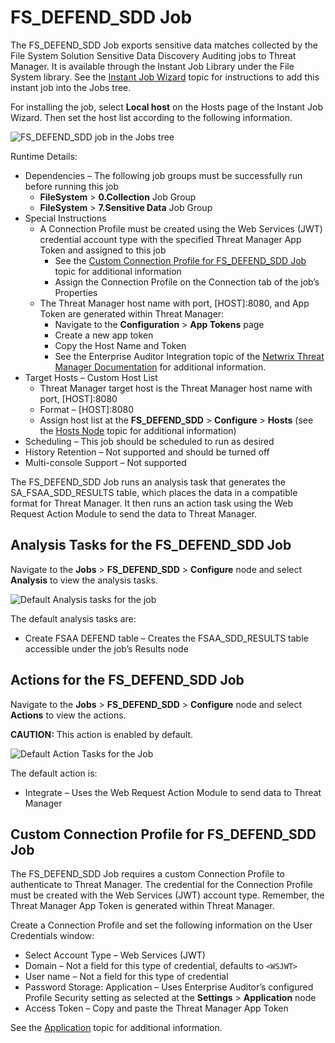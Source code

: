 # FS_DEFEND_SDD Job

The FS_DEFEND_SDD Job exports sensitive data matches collected by the File System Solution Sensitive
Data Discovery Auditing jobs to Threat Manager. It is available through the Instant Job Library
under the File System library. See the
[Instant Job Wizard](/docs/accessanalyzer/11.6/enterpriseauditor/admin/jobs/instantjobs/overview.md)
topic for instructions to add this instant job into the Jobs tree.

For installing the job, select **Local host** on the Hosts page of the Instant Job Wizard. Then set
the host list according to the following information.

![FS_DEFEND_SDD job in the Jobs tree](/img/versioned_docs/enterpriseauditor_11.6/enterpriseauditor/admin/hostmanagement/jobstree.webp)

Runtime Details:

- Dependencies – The following job groups must be successfully run before running this job
    - **FileSystem** > **0.Collection** Job Group
    - **FileSystem** > **7.Sensitive Data** Job Group
- Special Instructions
    - A Connection Profile must be created using the Web Services (JWT) credential account type with
      the specified Threat Manager App Token and assigned to this job
        - See the
          [Custom Connection Profile for FS_DEFEND_SDD Job](#custom-connection-profile-for-fs_defend_sdd-job)
          topic for additional information
        - Assign the Connection Profile on the Connection tab of the job’s Properties
    - The Threat Manager host name with port, [HOST]:8080, and App Token are generated within Threat
      Manager:
        - Navigate to the **Configuration** > **App Tokens** page
        - Create a new app token
        - Copy the Host Name and Token
        - See the Enterprise Auditor Integration topic of the
          [Netwrix Threat Manager Documentation](https://helpcenter.netwrix.com/category/stealthdefend)
          for additional information.
- Target Hosts – Custom Host List
    - Threat Manager target host is the Threat Manager host name with port, [HOST]:8080
    - Format – [HOST]:8080
    - Assign host list at the **FS_DEFEND_SDD** > **Configure** > **Hosts** (see the
      [Hosts Node](/docs/accessanalyzer/11.6/enterpriseauditor/admin/jobs/job/configure/hosts.md)
      topic for additional information)
- Scheduling – This job should be scheduled to run as desired
- History Retention – Not supported and should be turned off
- Multi-console Support – Not supported

The FS_DEFEND_SDD Job runs an analysis task that generates the SA_FSAA_SDD_RESULTS table, which
places the data in a compatible format for Threat Manager. It then runs an action task using the Web
Request Action Module to send the data to Threat Manager.

## Analysis Tasks for the FS_DEFEND_SDD Job

Navigate to the **Jobs** > **FS_DEFEND_SDD** > **Configure** node and select **Analysis** to view
the analysis tasks.

![Default Analysis tasks for the job](/img/versioned_docs/enterpriseauditor_11.6/enterpriseauditor/admin/jobs/instantjobs/analysistasks.webp)

The default analysis tasks are:

- Create FSAA DEFEND table – Creates the FSAA_SDD_RESULTS table accessible under the job’s Results
  node

## Actions for the FS_DEFEND_SDD Job

Navigate to the **Jobs** > **FS_DEFEND_SDD** > **Configure** node and select **Actions** to view the
actions.

**CAUTION:** This action is enabled by default.

![Default Action Tasks for the Job](/img/versioned_docs/enterpriseauditor_11.6/enterpriseauditor/admin/jobs/instantjobs/actiontasks.webp)

The default action is:

- Integrate – Uses the Web Request Action Module to send data to Threat Manager

## Custom Connection Profile for FS_DEFEND_SDD Job

The FS_DEFEND_SDD Job requires a custom Connection Profile to authenticate to Threat Manager. The
credential for the Connection Profile must be created with the Web Services (JWT) account type.
Remember, the Threat Manager App Token is generated within Threat Manager.

Create a Connection Profile and set the following information on the User Credentials window:

- Select Account Type – Web Services (JWT)
- Domain – Not a field for this type of credential, defaults to `<WSJWT>`
- User name – Not a field for this type of credential
- Password Storage: Application – Uses Enterprise Auditor’s configured Profile Security setting as
  selected at the **Settings** > **Application** node
- Access Token – Copy and paste the Threat Manager App Token

See the
[Application](/docs/accessanalyzer/11.6/enterpriseauditor/admin/settings/application/overview.md)
topic for additional information.
